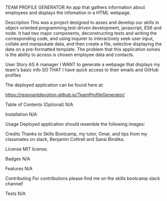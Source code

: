 TEAM PROFILE GENERATOR
An app that gathers information about employees and displays the infomation in a HTML webpage. 

Description
This was a project designed to asses and develop our skills in object-oriented programming,test-driven development, javascript, ES6 and node. It had two major components, deconstructing tests and writing the corresponding code, and using inquirer to interactively seek user input, collate and manipukate data, and then create a file, selective displaying the data on a pre-formatted template. The problem that this application solves is the ability to access is chosen employee data and contacts.

User Story
AS A manager
I WANT to generate a webpage that displays my team's basic info
SO THAT I have quick access to their emails and GitHub profiles

The deployed application can be found here at:

https://resonantdevotion.github.io/TeamProfileGenerator/

Table of Contents (Optional)
N/A

Installation
N/A

Usage
Deployed application should resemble the following images:



Credits
Thanks to Skills Bootcamp, my tutor, Omar, and tips from my classmates on slack, Benjamin Cottrell and Sansi Bindika.

License
MIT license.

Badges
N/A

Features
N/A

Contributing
For contributions please find me on the skills bootcamp slack channel!

Tests
N/A